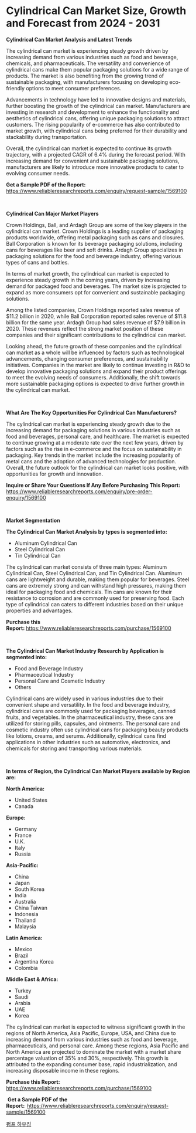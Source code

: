 <p><h1>Cylindrical Can Market Size, Growth and Forecast from 2024 - 2031</h1></p><p><strong>Cylindrical Can Market Analysis and Latest Trends</strong></p>
<p><p>The cylindrical can market is experiencing steady growth driven by increasing demand from various industries such as food and beverage, chemicals, and pharmaceuticals. The versatility and convenience of cylindrical cans make them popular packaging solutions for a wide range of products. The market is also benefiting from the growing trend of sustainable packaging, with manufacturers focusing on developing eco-friendly options to meet consumer preferences.</p><p>Advancements in technology have led to innovative designs and materials, further boosting the growth of the cylindrical can market. Manufacturers are investing in research and development to enhance the functionality and aesthetics of cylindrical cans, offering unique packaging solutions to attract customers. The rising popularity of e-commerce has also contributed to market growth, with cylindrical cans being preferred for their durability and stackability during transportation.</p><p>Overall, the cylindrical can market is expected to continue its growth trajectory, with a projected CAGR of 6.4% during the forecast period. With increasing demand for convenient and sustainable packaging solutions, manufacturers are likely to introduce more innovative products to cater to evolving consumer needs.</p></p>
<p><strong>Get a Sample PDF of the Report:&nbsp;</strong> <a href="https://www.reliableresearchreports.com/enquiry/request-sample/1569100">https://www.reliableresearchreports.com/enquiry/request-sample/1569100</a></p>
<p>&nbsp;</p>
<p><strong>Cylindrical Can Major Market Players</strong></p>
<p><p>Crown Holdings, Ball, and Ardagh Group are some of the key players in the cylindrical can market. Crown Holdings is a leading supplier of packaging products worldwide, offering metal packaging such as cans and closures. Ball Corporation is known for its beverage packaging solutions, including cans for beverages like beer and soft drinks. Ardagh Group specializes in packaging solutions for the food and beverage industry, offering various types of cans and bottles.</p><p>In terms of market growth, the cylindrical can market is expected to experience steady growth in the coming years, driven by increasing demand for packaged food and beverages. The market size is projected to expand as more consumers opt for convenient and sustainable packaging solutions.</p><p>Among the listed companies, Crown Holdings reported sales revenue of $11.2 billion in 2020, while Ball Corporation reported sales revenue of $11.8 billion for the same year. Ardagh Group had sales revenue of $7.9 billion in 2020. These revenues reflect the strong market position of these companies and their significant contributions to the cylindrical can market.</p><p>Looking ahead, the future growth of these companies and the cylindrical can market as a whole will be influenced by factors such as technological advancements, changing consumer preferences, and sustainability initiatives. Companies in the market are likely to continue investing in R&D to develop innovative packaging solutions and expand their product offerings to meet the evolving needs of consumers. Additionally, the shift towards more sustainable packaging options is expected to drive further growth in the cylindrical can market.</p></p>
<p>&nbsp;</p>
<p><strong>What Are The Key Opportunities For Cylindrical Can Manufacturers?</strong></p>
<p><p>The cylindrical can market is experiencing steady growth due to the increasing demand for packaging solutions in various industries such as food and beverages, personal care, and healthcare. The market is expected to continue growing at a moderate rate over the next few years, driven by factors such as the rise in e-commerce and the focus on sustainability in packaging. Key trends in the market include the increasing popularity of metal cans and the adoption of advanced technologies for production. Overall, the future outlook for the cylindrical can market looks positive, with opportunities for growth and innovation.</p></p>
<p><strong>Inquire or Share Your Questions If Any Before Purchasing This Report:</strong> <a href="https://www.reliableresearchreports.com/enquiry/pre-order-enquiry/1569100">https://www.reliableresearchreports.com/enquiry/pre-order-enquiry/1569100</a></p>
<p>&nbsp;</p>
<p><strong>Market Segmentation</strong></p>
<p><strong>The Cylindrical Can Market Analysis by types is segmented into:</strong></p>
<p><ul><li>Aluminum Cylindrical Can</li><li>Steel Cylindrical Can</li><li>Tin Cylindrical Can</li></ul></p>
<p><p>The cylindrical can market consists of three main types: Aluminum Cylindrical Can, Steel Cylindrical Can, and Tin Cylindrical Can. Aluminum cans are lightweight and durable, making them popular for beverages. Steel cans are extremely strong and can withstand high pressures, making them ideal for packaging food and chemicals. Tin cans are known for their resistance to corrosion and are commonly used for preserving food. Each type of cylindrical can caters to different industries based on their unique properties and advantages.</p></p>
<p><strong>Purchase this Report:&nbsp;</strong><a href="https://www.reliableresearchreports.com/purchase/1569100">https://www.reliableresearchreports.com/purchase/1569100</a></p>
<p>&nbsp;</p>
<p><strong>The Cylindrical Can Market Industry Research by Application is segmented into:</strong></p>
<p><ul><li>Food and Beverage Industry</li><li>Pharmaceutical Industry</li><li>Personal Care and Cosmetic Industry</li><li>Others</li></ul></p>
<p><p>Cylindrical cans are widely used in various industries due to their convenient shape and versatility. In the food and beverage industry, cylindrical cans are commonly used for packaging beverages, canned fruits, and vegetables. In the pharmaceutical industry, these cans are utilized for storing pills, capsules, and ointments. The personal care and cosmetic industry often use cylindrical cans for packaging beauty products like lotions, creams, and serums. Additionally, cylindrical cans find applications in other industries such as automotive, electronics, and chemicals for storing and transporting various materials.</p></p>
<p>&nbsp;</p>
<p><strong>In terms of Region, the Cylindrical Can Market Players available by Region are:</strong></p>
<p>
    <p> <strong> North America: </strong>
        <ul>
            <li>United States</li>
            <li>Canada</li>
        </ul>
        </p> 
    <p> <strong> Europe: </strong>
        <ul>
            <li>Germany</li>
            <li>France</li>
            <li>U.K.</li>
            <li>Italy</li>
            <li>Russia</li>
        </ul>
        </p> 
    <p> <strong> Asia-Pacific: </strong>
        <ul>
            <li>China</li>
            <li>Japan</li>
            <li>South Korea</li>
            <li>India</li>
            <li>Australia</li>
            <li>China Taiwan</li>
            <li>Indonesia</li>
            <li>Thailand</li>
            <li>Malaysia</li>
        </ul>
        </p> 
    <p> <strong> Latin America: </strong>
        <ul>
            <li>Mexico</li>
            <li>Brazil</li>
            <li>Argentina Korea</li>
            <li>Colombia</li>
        </ul>
        </p> 
    <p> <strong> Middle East & Africa: </strong>
        <ul>
            <li>Turkey</li>
            <li>Saudi</li>
            <li>Arabia</li>
            <li>UAE</li>
            <li>Korea</li>
        </ul>
    </p>
    </p>
<p><p>The cylindrical can market is expected to witness significant growth in the regions of North America, Asia Pacific, Europe, USA, and China due to increasing demand from various industries such as food and beverage, pharmaceuticals, and personal care. Among these regions, Asia Pacific and North America are projected to dominate the market with a market share percentage valuation of 35% and 30%, respectively. This growth is attributed to the expanding consumer base, rapid industrialization, and increasing disposable income in these regions.</p></p>
<p><strong>Purchase this Report: </strong><a href="https://www.reliableresearchreports.com/purchase/1569100">https://www.reliableresearchreports.com/purchase/1569100</a></p>
<p>&nbsp;<strong>Get a Sample PDF of the Report:&nbsp;&nbsp;</strong><a href="https://www.reliableresearchreports.com/enquiry/request-sample/1569100">https://www.reliableresearchreports.com/enquiry/request-sample/1569100</a></p>
<p><strong></strong></p>
<p><p><a href="https://github.com/qpfbabw35734906/Market-Research-Report-List-1/blob/main/74688535339.md">펌프 하우징</a></p></p>